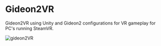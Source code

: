 # Gideon2VR
Gideon2VR using Unity and Gideon2 configurations for VR gameplay for PC's running SteamVR.

![gideon2VR](https://github.com/AlienCyberCoat/Gideon2-VR/assets/77039180/f7c2100d-b587-4b1b-b9e9-353efe662b22)


